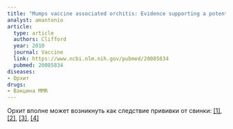```yaml
---
title: "Mumps vaccine associated orchitis: Evidence supporting a potential immune-mediated mechanism"
analyst: amantonio
article:
  type: article
  authors: Clifford
  year: 2010
  journal: Vaccine
  link: https://www.ncbi.nlm.nih.gov/pubmed/20085834
  pubmed: 20085834
diseases:
- Орхит
drugs:
- Вакцина MMR
---
```


Орхит вполне может возникнуть как следствие прививки от свинки: [[1]](https://www.ncbi.nlm.nih.gov/pubmed/24164648), [[2]](https://www.ncbi.nlm.nih.gov/pmc/articles/PMC2647202), [[3]](https://www.ncbi.nlm.nih.gov/pubmed/7645149), [[4]](https://www.ncbi.nlm.nih.gov/pubmed/12056044)
